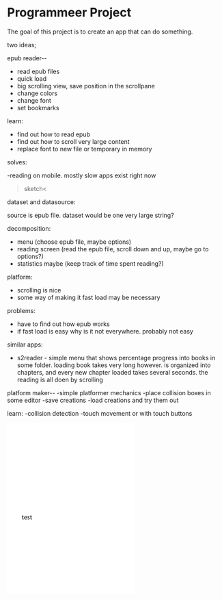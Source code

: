 # Programmeer Project

The goal of this project is to create an app that can do something.

two ideas;

epub reader--
* read epub files
* quick load
* big scrolling view, save position in the scrollpane
* change colors
* change font
* set bookmarks

learn:

* find out how to read epub
* find out how to scroll very large content
* replace font to new file or temporary in memory

solves:

-reading on mobile. mostly slow apps exist right now

>sketch<

dataset and datasource:

source is epub file. dataset would be one very large string?

decomposition:

* menu (choose epub file, maybe options)
* reading screen (read the epub file, scroll down and up, maybe go to options?)
* statistics maybe (keep track of time spent reading?)

platform:

* scrolling is nice
* some way of making it fast load may be necessary

problems:

* have to find out how epub works
* if fast load is easy why is it not everywhere. probably not easy

similar apps:

* s2reader - simple menu that shows percentage progress into books in some folder.
	loading book takes very long however. is organized into chapters, and every new
	chapter loaded takes several seconds. the reading is all doen by scrolling
	



	
platform maker--
-simple platformer mechanics
-place collision boxes in some editor
-save creations
-load creations and try them out

learn:
-collision detection
-touch movement or with touch buttons


![](doc/test.png)